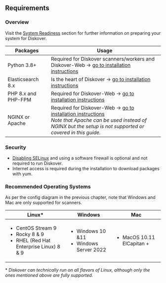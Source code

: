 <p id="requirements"></p>

## Requirements

### Overview

Visit the [System Readiness](#system_readiness) section for further information on preparing your system for Diskover.

| Packages | Usage |
| --- | --- |
| Python 3.8+ | Required for Diskover scanners/workers and Diskover-Web → [go to installation instructions](#install_scanners) |
| Elasticsearch 8.x | Is the heart of Diskover → [go to installation instructions](#install_es) |
| PHP 8.x and PHP-FPM | Required for Diskover-Web → [go to installation instructions](#install_diskover_web) |
| NGINX or Apache | Required for Diskover-Web → [go to installation instructions](#install_diskover_web)<br> _Note that Apache can be used instead of NGINX but the setup is not supported or covered in this guide._ |

### Security

- [Disabling SELinux](#disable_selinux) and using a software firewall is optional and not required to run Diskover.
- Internet access is required during the installation to download packages with yum.

### Recommended Operating Systems

As per the config diagram in the previous chapter, note that Windows and Mac are only supported for scanners.

| Linux* | Windows | Mac |
| --- | --- | --- |
| <ul><li>CentOS Stream 9</li><li>Rocky 8 & 9</li><li>RHEL (Red Hat Enterprise Linux) 8 & 9</li></ul> | <ul><li>Windows 10 &11</li><li>Windows Server 2022</li></ul> | <ul><li>MacOS 10.11 ElCapitan +</li></ul> |

\* _Diskover can technically run on all flavors of Linux, although only the ones mentioned above are fully supported._
